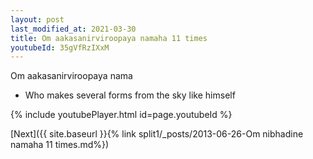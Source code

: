 ```yaml
---
layout: post
last_modified_at: 2021-03-30
title: Om aakasanirviroopaya namaha 11 times
youtubeId: 35gVfRzIXxM
---
```

 
 
Om aakasanirviroopaya nama 
 
 -  Who makes several forms from the sky like himself 
 
  
 
  
 
 
 
 
 
 


{% include youtubePlayer.html id=page.youtubeId %}
 
[Next]({{ site.baseurl }}{% link  split1/_posts/2013-06-26-Om nibhadine namaha 11 times.md%})
 

